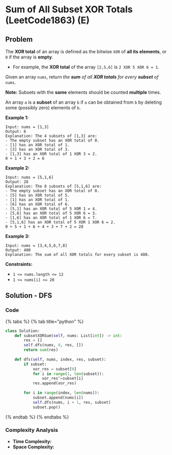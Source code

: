# Sum of All Subset XOR Totals (LeetCode1863) (E)

## Problem

The **XOR total** of an array is defined as the bitwise `XOR` of **all its elements**, or `0` if the array is **empty**.

* For example, the **XOR total** of the array `[2,5,6]` is `2 XOR 5 XOR 6 = 1`.

Given an array `nums`, return _the **sum** of all **XOR totals** for every **subset** of_ `nums`.&#x20;

**Note:** Subsets with the **same** elements should be counted **multiple** times.

An array `a` is a **subset** of an array `b` if `a` can be obtained from `b` by deleting some (possibly zero) elements of `b`.

**Example 1:**

```
Input: nums = [1,3]
Output: 6
Explanation: The 4 subsets of [1,3] are:
- The empty subset has an XOR total of 0.
- [1] has an XOR total of 1.
- [3] has an XOR total of 3.
- [1,3] has an XOR total of 1 XOR 3 = 2.
0 + 1 + 3 + 2 = 6
```

**Example 2:**

```
Input: nums = [5,1,6]
Output: 28
Explanation: The 8 subsets of [5,1,6] are:
- The empty subset has an XOR total of 0.
- [5] has an XOR total of 5.
- [1] has an XOR total of 1.
- [6] has an XOR total of 6.
- [5,1] has an XOR total of 5 XOR 1 = 4.
- [5,6] has an XOR total of 5 XOR 6 = 3.
- [1,6] has an XOR total of 1 XOR 6 = 7.
- [5,1,6] has an XOR total of 5 XOR 1 XOR 6 = 2.
0 + 5 + 1 + 6 + 4 + 3 + 7 + 2 = 28
```

**Example 3:**

```
Input: nums = [3,4,5,6,7,8]
Output: 480
Explanation: The sum of all XOR totals for every subset is 480.
```

**Constraints:**

* `1 <= nums.length <= 12`
* `1 <= nums[i] <= 20`

## Solution - DFS

### Code

{% tabs %}
{% tab title="python" %}
```python
class Solution:
    def subsetXORSum(self, nums: List[int]) -> int:
        res = []
        self.dfs(nums, 0, res, [])
        return sum(res)
    
    def dfs(self, nums, index, res, subset):
        if subset:
            xor_res = subset[0]
            for i in range(1, len(subset)):
                xor_res^=subset[i]
            res.append(xor_res)
        
        for i in range(index, len(nums)):
            subset.append(nums[i])
            self.dfs(nums, i + 1, res, subset)
            subset.pop()
```
{% endtab %}
{% endtabs %}

### Complexity Analysis

* **Time Complexity:**
* **Space Complexity:**
